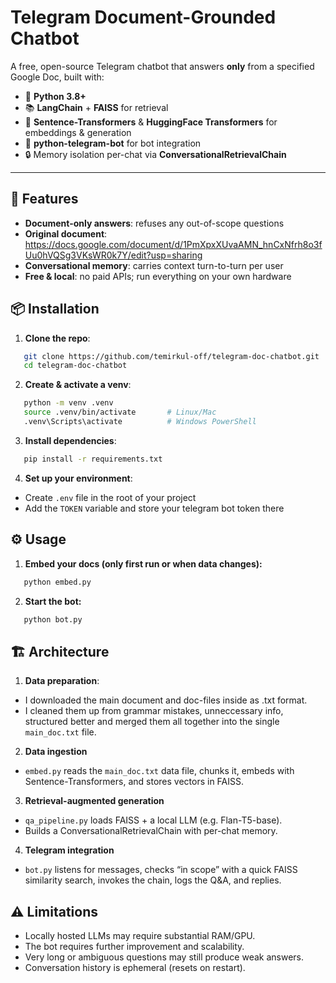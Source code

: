 # Telegram Document-Grounded Chatbot

A free, open-source Telegram chatbot that answers **only** from a specified Google Doc, built with:

- 🐍 **Python 3.8+**
- 📚 **LangChain** + **FAISS** for retrieval
- 🤗 **Sentence-Transformers** & **HuggingFace Transformers** for embeddings & generation
- 📲 **python-telegram-bot** for bot integration
- 🔒 Memory isolation per-chat via **ConversationalRetrievalChain**

---

## 🚀 Features

- **Document-only answers**: refuses any out-of-scope questions
- **Original document**: https://docs.google.com/document/d/1PmXpxXUvaAMN_hnCxNfrh8o3fUu0hVQSg3VKsWR0k7Y/edit?usp=sharing
- **Conversational memory**: carries context turn-to-turn per user
- **Free & local**: no paid APIs; run everything on your own hardware

## 📦 Installation

1. **Clone the repo**:
```bash
   git clone https://github.com/temirkul-off/telegram-doc-chatbot.git
   cd telegram-doc-chatbot
```
2. **Create & activate a venv**:
```bash
   python -m venv .venv
   source .venv/bin/activate       # Linux/Mac  
   .venv\Scripts\activate          # Windows PowerShell
```
3. **Install dependencies**:
```bash
   pip install -r requirements.txt
```
4. **Set up your environment**:
- Create `.env` file in the root of your project
- Add the `TOKEN` variable and store your telegram bot token there

## ⚙️ Usage

1. **Embed your docs (only first run or when data changes):**
```bash
   python embed.py
```
2. **Start the bot:**
```bash
   python bot.py
```

## 🏗 Architecture

1. **Data preparation**:
- I downloaded the main document and doc-files inside as .txt format.
- I cleaned them up from grammar mistakes, unneccessary info, structured better and merged them all together into the single `main_doc.txt` file.
2. **Data ingestion**
- `embed.py` reads the `main_doc.txt` data file, chunks it, embeds with Sentence-Transformers, and stores vectors in FAISS.
3. **Retrieval-augmented generation**
- `qa_pipeline.py` loads FAISS + a local LLM (e.g. Flan-T5-base).
- Builds a ConversationalRetrievalChain with per-chat memory.
4. **Telegram integration**
- `bot.py` listens for messages, checks “in scope” with a quick FAISS similarity search, invokes the chain, logs the Q&A, and replies.

## ⚠️ Limitations
- Locally hosted LLMs may require substantial RAM/GPU.
- The bot requires further improvement and scalability.
- Very long or ambiguous questions may still produce weak answers.
- Conversation history is ephemeral (resets on restart).
